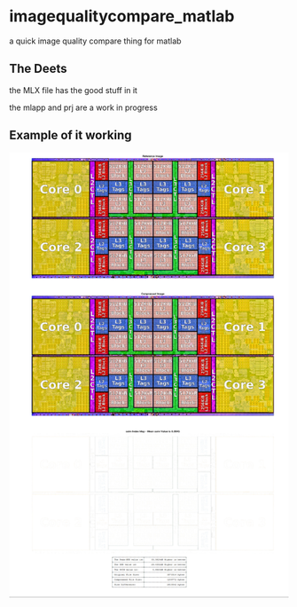 # imagequalitycompare_matlab
a quick image quality compare thing for matlab

## The Deets

the MLX file has the good stuff in it

the mlapp and prj are a work in progress

## Example of it working

![](https://raw.githubusercontent.com/navjack/imagequalitycompare_matlab/master/yeahitworks.jpg)
